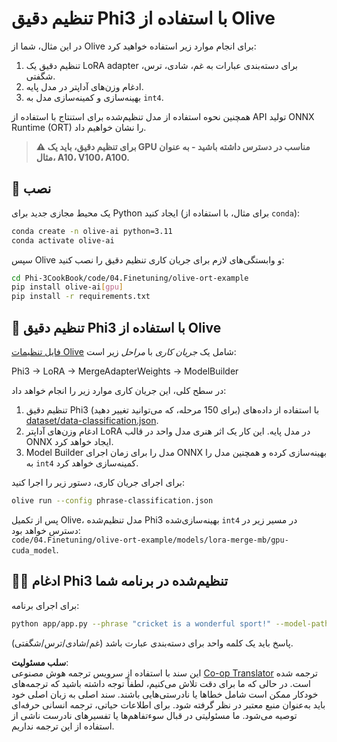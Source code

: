 <!--
CO_OP_TRANSLATOR_METADATA:
{
  "original_hash": "4164123a700fecd535d850f09506d72a",
  "translation_date": "2025-03-27T04:02:54+00:00",
  "source_file": "code\\04.Finetuning\\olive-ort-example\\README.md",
  "language_code": "fa"
}
-->
# تنظیم دقیق Phi3 با استفاده از Olive

در این مثال، شما از Olive برای انجام موارد زیر استفاده خواهید کرد:

1. تنظیم دقیق یک LoRA adapter برای دسته‌بندی عبارات به غم، شادی، ترس، شگفتی.
1. ادغام وزن‌های آداپتر در مدل پایه.
1. بهینه‌سازی و کمینه‌سازی مدل به `int4`.

همچنین نحوه استفاده از مدل تنظیم‌شده برای استنتاج با استفاده از API تولید ONNX Runtime (ORT) را نشان خواهیم داد.

> **⚠️ برای تنظیم دقیق، باید یک GPU مناسب در دسترس داشته باشید - به عنوان مثال، A10، V100، A100.**

## 💾 نصب

یک محیط مجازی جدید برای Python ایجاد کنید (برای مثال، با استفاده از `conda`):

```bash
conda create -n olive-ai python=3.11
conda activate olive-ai
```

سپس Olive و وابستگی‌های لازم برای جریان کاری تنظیم دقیق را نصب کنید:

```bash
cd Phi-3CookBook/code/04.Finetuning/olive-ort-example
pip install olive-ai[gpu]
pip install -r requirements.txt
```

## 🧪 تنظیم دقیق Phi3 با استفاده از Olive

[فایل تنظیمات Olive](../../../../../code/04.Finetuning/olive-ort-example/phrase-classification.json) شامل یک *جریان کاری* با *مراحل* زیر است:

Phi3 -> LoRA -> MergeAdapterWeights -> ModelBuilder

در سطح کلی، این جریان کاری موارد زیر را انجام خواهد داد:

1. تنظیم دقیق Phi3 (برای 150 مرحله، که می‌توانید تغییر دهید) با استفاده از داده‌های [dataset/data-classification.json](../../../../../code/04.Finetuning/olive-ort-example/dataset/dataset-classification.json).
1. ادغام وزن‌های آداپتر LoRA در مدل پایه. این کار یک اثر هنری مدل واحد در قالب ONNX ایجاد خواهد کرد.
1. Model Builder مدل را برای زمان اجرای ONNX بهینه‌سازی کرده و همچنین مدل را به `int4` کمینه‌سازی خواهد کرد.

برای اجرای جریان کاری، دستور زیر را اجرا کنید:

```bash
olive run --config phrase-classification.json
```

پس از تکمیل Olive، مدل تنظیم‌شده Phi3 بهینه‌سازی‌شده `int4` در مسیر زیر در دسترس خواهد بود:  
`code/04.Finetuning/olive-ort-example/models/lora-merge-mb/gpu-cuda_model`.

## 🧑‍💻 ادغام Phi3 تنظیم‌شده در برنامه شما

برای اجرای برنامه:

```bash
python app/app.py --phrase "cricket is a wonderful sport!" --model-path models/lora-merge-mb/gpu-cuda_model
```

پاسخ باید یک کلمه واحد برای دسته‌بندی عبارت باشد (غم/شادی/ترس/شگفتی).

**سلب مسئولیت**:  
این سند با استفاده از سرویس ترجمه هوش مصنوعی [Co-op Translator](https://github.com/Azure/co-op-translator) ترجمه شده است. در حالی که ما برای دقت تلاش می‌کنیم، لطفاً توجه داشته باشید که ترجمه‌های خودکار ممکن است شامل خطاها یا نادرستی‌هایی باشند. سند اصلی به زبان اصلی خود باید به‌عنوان منبع معتبر در نظر گرفته شود. برای اطلاعات حیاتی، ترجمه انسانی حرفه‌ای توصیه می‌شود. ما مسئولیتی در قبال سوءتفاهم‌ها یا تفسیرهای نادرست ناشی از استفاده از این ترجمه نداریم.